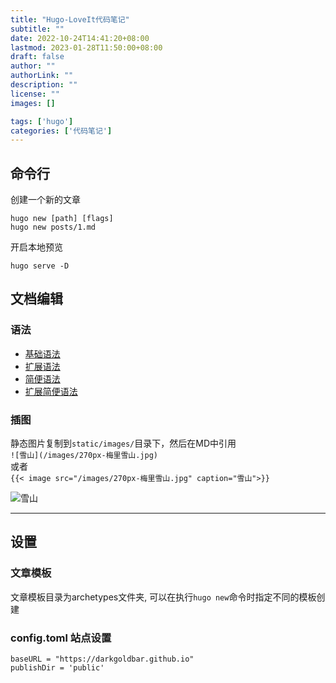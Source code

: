 ```yaml
---
title: "Hugo-LoveIt代码笔记"
subtitle: ""
date: 2022-10-24T14:41:20+08:00
lastmod: 2023-01-28T11:50:00+08:00
draft: false
author: ""
authorLink: ""
description: ""
license: ""
images: []

tags: ['hugo']
categories: ['代码笔记']
---
```


## 命令行
创建一个新的文章
```
hugo new [path] [flags]
hugo new posts/1.md
```

开启本地预览
```
hugo serve -D
```

## 文档编辑
### 语法
- [基础语法](https://hugoloveit.com/zh-cn/basic-markdown-syntax/)
- [扩展语法](https://hugoloveit.com/zh-cn/theme-documentation-content/)
- [简便语法](https://hugoloveit.com/zh-cn/theme-documentation-built-in-shortcodes/)
- [扩展简便语法](https://hugoloveit.com/zh-cn/theme-documentation-extended-shortcodes/)

### 插图
静态图片复制到`static/images/`目录下，然后在MD中引用  
`![雪山](/images/270px-梅里雪山.jpg)`  
或者  
`{{< image src="/images/270px-梅里雪山.jpg" caption="雪山">}}`  

![雪山](/images/270px-梅里雪山.jpg)

----------------------------------------

## 设置
### 文章模板
文章模板目录为archetypes文件夹, 可以在执行`hugo new`命令时指定不同的模板创建

### config.toml 站点设置
```
baseURL = "https://darkgoldbar.github.io"
publishDir = 'public'
```
